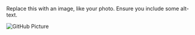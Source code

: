 Replace this with an image, like your photo. Ensure you include some alt-text.

![GitHub Picture](https://octodex.github.com/images/yaktocat.png)
